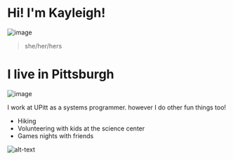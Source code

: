 # Hi! I'm Kayleigh! 
![image](https://user-images.githubusercontent.com/49322307/194342555-1764f111-f620-4d52-a6c1-1c35ba103946.png)

> she/her/hers

# I live in Pittsburgh
![image](https://user-images.githubusercontent.com/49322307/194342783-9cb29929-88dc-40fb-88a5-b15bb299351a.png)

I work at UPitt as a systems programmer. however I do other fun things too! 
* Hiking
* Volunteering with kids at the science center
* Games nights with friends

![alt-text](https://media3.giphy.com/media/3o6UBfwmyyFM9ieUgM/200w.gif?cid=82a1493byeu9lj2u2dnryb4dm3drvj8f600e91mmx95ms8je&rid=200w.gif&ct=g)
